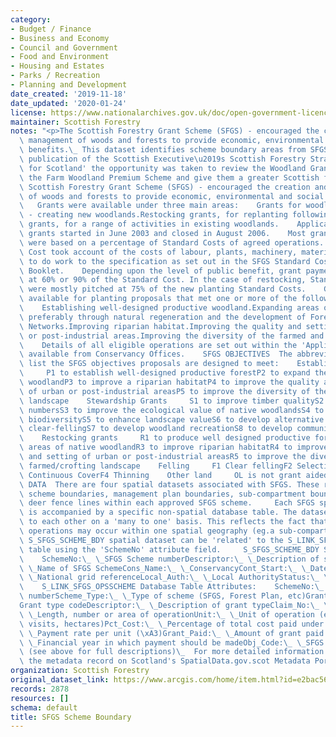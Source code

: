 ```yaml
---
category:
- Budget / Finance
- Business and Economy
- Council and Government
- Food and Environment
- Housing and Estates
- Parks / Recreation
- Planning and Development
date_created: '2019-11-18'
date_updated: '2020-01-24'
license: https://www.nationalarchives.gov.uk/doc/open-government-licence/version/3/
maintainer: Scottish Forestry
notes: "<p>The Scottish Forestry Grant Scheme (SFGS) - encouraged the creation and\
  \ management of woods and forests to provide economic, environmental and social\
  \ benefits.\_ This dataset identifies scheme boundary areas from SFGS.  Following\
  \ publication of the Scottish Executive\u2019s Scottish Forestry Strategy 'Forests\
  \ for Scotland' the opportunity was taken to review the Woodland Grant Scheme and\
  \ the Farm Woodland Premium Scheme and give them a greater Scottish focus.     The\
  \ Scottish Forestry Grant Scheme (SFGS) - encouraged the creation and management\
  \ of woods and forests to provide economic, environmental and social benefits. \
  \   Grants were available under three main areas:    Grants for woodland expansion\
  \ - creating new woodlands.Restocking grants, for replanting following felling.Stewardship\
  \ grants, for a range of activities in existing woodlands.    Applications for SFGS\
  \ grants started in June 2003 and closed in August 2006.    Most grants for SFGS\
  \ were based on a percentage of Standard Costs of agreed operations. The Standard\
  \ Cost took account of the costs of labour, plants, machinery, materials and supervision\
  \ to do work to the specification as set out in the SFGS Standard Costs and Specifications\
  \ Booklet.    Depending upon the level of public benefit, grant payments were either\
  \ at 60% or 90% of the Standard Cost. In the case of restocking, Standard Costs\
  \ were mostly pitched at 75% of the new planting Standard Costs.    Grants were\
  \ available for planting proposals that met one or more of the following objectives:\
  \    Establishing well-designed productive woodland.Expanding areas of native woodland,\
  \ preferably through natural regeneration and the development of Forest Habitat\
  \ Networks.Improving riparian habitat.Improving the quality and setting of urban\
  \ or post-industrial areas.Improving the diversity of the farmed and crofting landscape.\
  \    Details of all eligible operations are set out within the 'Applicants Booklet'\
  \ available from Conservancy Offices.    SFGS OBJECTIVES  The abbreviations below\
  \ list the SFGS objectives proposals are designed to meet:    Establishment grants\
  \     P1 to establish well-designed productive forestP2 to expand the area of native\
  \ woodlandP3 to improve a riparian habitatP4 to improve the quality and setting\
  \ of urban or post-industrial areasP5 to improve the diversity of the farmed/crofting\
  \ landscape    Stewardship Grants     S1 to improve timber qualityS2 to reduce deer\
  \ numbersS3 to improve the ecological value of native woodlandsS4 to improve woodland\
  \ biodiversityS5 to enhance landscape valueS6 to develop alternative systems to\
  \ clear-fellingS7 to develop woodland recreationS8 to develop community involvement\
  \    Restocking grants     R1 to produce well designed productive forestR2 to restore\
  \ areas of native woodlandR3 to improve riparian habitatR4 to improve the quality\
  \ and setting of urban or post-industrial areasR5 to improve the diversity of the\
  \ farmed/crofting landscape    Felling     F1 Clear fellingF2 Selective fellingF3\
  \ Continuous CoverF4 Thinning    Other land     OL is not grant aided    SPATIAL\
  \ DATA  There are four spatial datasets associated with SFGS. These represent the\
  \ scheme boundaries, management plan boundaries, sub-compartment boundaries and\
  \ deer fence lines within each approved SFGS scheme.     Each SFGS spatial dataset\
  \ is accompanied by a specific non-spatial database table. The datasets can be related\
  \ to each other on a 'many to one' basis. This reflects the fact that many SFGS\
  \ operations may occur within one spatial geography (eg.a sub-compartment).    The\
  \ S_SFGS_SCHEME_BDY spatial dataset can be 'related' to the S_LINK_SFGS_OPSSCHEME\
  \ table using the 'SchemeNo' attribute field.     S_SFGS_SCHEME_BDY Spatial Attributes:-\
  \    SchemeNo:\_ \_SFGS Scheme numberDescriptor:\_ \_Description of spatial featureSchemeName:\_\
  \ \_Name of SFGS SchemeCons_Name:\_ \_ConservancyCont_Start:\_ \_Date contract startedGrid_Ref:\_\
  \ \_National grid referenceLocal_Auth:\_ \_Local AuthorityStatus:\_ \_Scheme status\
  \    S_LINK_SFGS_OPSSCHEME Database Table Attributes:    SchemeNo:\_ \_SFGS Scheme\
  \ numberScheme_Type:\_ \_Type of scheme (SFGS, Forest Plan, etc)Grant_Type:\_ \_\
  Grant type codeDescriptor:\_ \_Description of grant typeClaim_No:\_ \_Claim numberQuantity:\_\
  \ \_Length, number or area of operationUnit:\_ \_Unit of operation (eg. metres,\
  \ visits, hectares)Pct_Cost:\_ \_Percentage of total cost paid under SFGSPay_Rate:\_\
  \ \_Payment rate per unit (\xA3)Grant_Paid:\_ \_Amount of grant paid (\xA3)Pay_In_FY:\_\
  \ \_Financial year in which payment should be madeObj_Code:\_ \_SFGS Objective code\
  \ (see above for full descriptions)\_  For more detailed information please see\
  \ the metadata record on Scotland's SpatialData.gov.scot Metadata Portal.  </p>"
organization: Scottish Forestry
original_dataset_link: https://www.arcgis.com/home/item.html?id=e2bac5662a9d411c88f6f8c993417c48
records: 2878
resources: []
schema: default
title: SFGS Scheme Boundary
---
```

